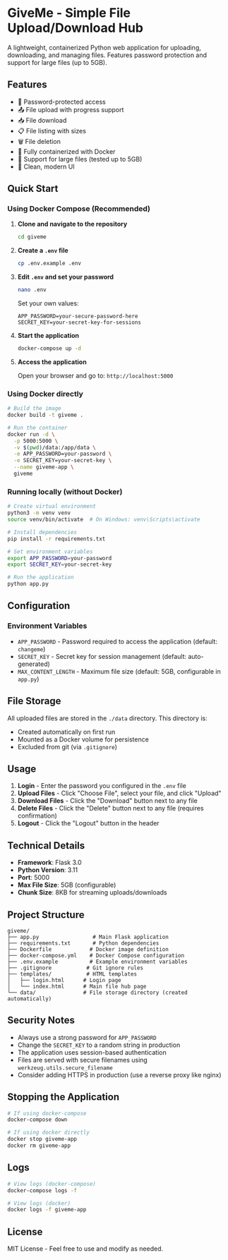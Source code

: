 # GiveMe - Simple File Upload/Download Hub

A lightweight, containerized Python web application for uploading, downloading, and managing files. Features password protection and support for large files (up to 5GB).

## Features

- 🔐 Password-protected access
- 📤 File upload with progress support
- 📥 File download
- 📋 File listing with sizes
- 🗑️ File deletion
- 🐳 Fully containerized with Docker
- 💾 Support for large files (tested up to 5GB)
- 🎨 Clean, modern UI

## Quick Start

### Using Docker Compose (Recommended)

1. **Clone and navigate to the repository**
   ```bash
   cd giveme
   ```

2. **Create a `.env` file**
   ```bash
   cp .env.example .env
   ```

3. **Edit `.env` and set your password**
   ```bash
   nano .env
   ```
   
   Set your own values:
   ```
   APP_PASSWORD=your-secure-password-here
   SECRET_KEY=your-secret-key-for-sessions
   ```

4. **Start the application**
   ```bash
   docker-compose up -d
   ```

5. **Access the application**
   
   Open your browser and go to: `http://localhost:5000`

### Using Docker directly

```bash
# Build the image
docker build -t giveme .

# Run the container
docker run -d \
  -p 5000:5000 \
  -v $(pwd)/data:/app/data \
  -e APP_PASSWORD=your-password \
  -e SECRET_KEY=your-secret-key \
  --name giveme-app \
  giveme
```

### Running locally (without Docker)

```bash
# Create virtual environment
python3 -m venv venv
source venv/bin/activate  # On Windows: venv\Scripts\activate

# Install dependencies
pip install -r requirements.txt

# Set environment variables
export APP_PASSWORD=your-password
export SECRET_KEY=your-secret-key

# Run the application
python app.py
```

## Configuration

### Environment Variables

- `APP_PASSWORD` - Password required to access the application (default: `changeme`)
- `SECRET_KEY` - Secret key for session management (default: auto-generated)
- `MAX_CONTENT_LENGTH` - Maximum file size (default: 5GB, configurable in `app.py`)

## File Storage

All uploaded files are stored in the `./data` directory. This directory is:
- Created automatically on first run
- Mounted as a Docker volume for persistence
- Excluded from git (via `.gitignore`)

## Usage

1. **Login** - Enter the password you configured in the `.env` file
2. **Upload Files** - Click "Choose File", select your file, and click "Upload"
3. **Download Files** - Click the "Download" button next to any file
4. **Delete Files** - Click the "Delete" button next to any file (requires confirmation)
5. **Logout** - Click the "Logout" button in the header

## Technical Details

- **Framework**: Flask 3.0
- **Python Version**: 3.11
- **Port**: 5000
- **Max File Size**: 5GB (configurable)
- **Chunk Size**: 8KB for streaming uploads/downloads

## Project Structure

```
giveme/
├── app.py                 # Main Flask application
├── requirements.txt       # Python dependencies
├── Dockerfile            # Docker image definition
├── docker-compose.yml    # Docker Compose configuration
├── .env.example          # Example environment variables
├── .gitignore           # Git ignore rules
├── templates/           # HTML templates
│   ├── login.html      # Login page
│   └── index.html      # Main file hub page
└── data/               # File storage directory (created automatically)
```

## Security Notes

- Always use a strong password for `APP_PASSWORD`
- Change the `SECRET_KEY` to a random string in production
- The application uses session-based authentication
- Files are served with secure filenames using `werkzeug.utils.secure_filename`
- Consider adding HTTPS in production (use a reverse proxy like nginx)

## Stopping the Application

```bash
# If using docker-compose
docker-compose down

# If using docker directly
docker stop giveme-app
docker rm giveme-app
```

## Logs

```bash
# View logs (docker-compose)
docker-compose logs -f

# View logs (docker)
docker logs -f giveme-app
```

## License

MIT License - Feel free to use and modify as needed.

